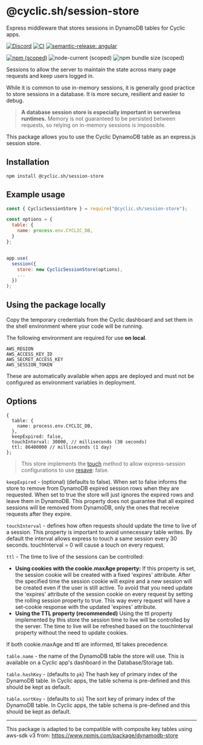 # @cyclic.sh/session-store

Express middleware that stores sessions in DynamoDB tables for Cyclic apps.

[![Discord](https://img.shields.io/discord/895292239633338380)](https://discord.cyclic.sh/support) [![CI](https://github.com/cyclic-software/session-store/actions/workflows/run_tests.yaml/badge.svg)](https://github.com/cyclic-software/session-store/actions/workflows/run_tests.yaml) [![semantic-release: angular](https://img.shields.io/badge/semantic--release-angular-e10079?logo=semantic-release)](https://github.com/semantic-release/semantic-release)

[![npm (scoped)](https://img.shields.io/npm/v/@cyclic.sh/session-store)](https://www.npmjs.com/package/@cyclic.sh/session-store) ![node-current (scoped)](https://img.shields.io/node/v/@cyclic.sh/session-store) ![npm bundle size (scoped)](https://img.shields.io/bundlephobia/minzip/@cyclic.sh/session-store)

Sessions to allow the server to maintain the state across many page requests and keep users logged in.

While it is common to use in-memory sessions, it is generally good practice to store sessions in a database. It is more secure, resilient and easier to debug. 

> **A database session store is especially important in serverless runtimes.** Memory is not guaranteed to be persisted between requests, so relying on in-memory sessions is impossible. 

This package allows you to use the Cyclic DynamoDB table as an express.js session store.

## Installation
`npm install @cyclic.sh/session-store`
## Example usage

```js
const { CyclicSessionStore } = require("@cyclic.sh/session-store");

const options = {
  table: {
    name: process.env.CYCLIC_DB,
  }
};


app.use(
  session({
    store: new CyclicSessionStore(options),
    ...
  })
);
```

## Using the package locally
Copy the temporary credentials from the Cyclic dashboard and set them in the shell environment where your code will be running.

The following environment are required for use **on local**. 
```
AWS_REGION
AWS_ACCESS_KEY_ID
AWS_SECRET_ACCESS_KEY
AWS_SESSION_TOKEN
```
These are automatically available when apps are deployed and must not be configured as environment variables in deployment.



## Options

```
{
  table: {
    name: process.env.CYCLIC_DB,
  },
  keepExpired: false, 
  touchInterval: 30000, // milliseconds (30 seconds)
  ttl: 86400000 // milliseconds (1 day)
};
```
> This store implements the [touch](https://github.com/expressjs/session#storetouchsid-session-callback) method to allow express-session configurations to use [resave](https://github.com/expressjs/session#resave): false.

`keepExpired` - (optional) (defaults to false). When set to false informs the store to remove from DynamoDB expired session rows when they are requested. When set to true the store will just ignores the expired rows and leave them in DynamoDB. This property does not guarantee that all expired sessions will be removed from DynamoDB, only the ones that receive requests after they expire.

`touchInterval` - defines how often requests should update the time to live of a session. This property is important to avoid unnecessary table writes. By default the interval allows express to touch a same session every 30 seconds. touchInterval = 0 will cause a touch on every request.

`ttl` - The time to live of the sessions can be controlled:
- **Using cookies with the cookie.maxAge property:**
If this property is set, the session cookie will be created with a fixed 'expires' attribute. After the specified time the session cookie will expire and a new session will be created even if the user is still active. To avoid that you need update the 'expires' attribute of the session cookie on every request by setting the rolling session property to true. This way every request will have a set-cookie response with the updated 'expires' attribute.
- **Using the TTL property (recommended)**
Using the ttl property implemented by this store the session time to live will be controlled by the server. The time to live will be refreshed based on the touchInterval property without the need to update cookies.

If both cookie.maxAge and ttl are informed, ttl takes precedence.

`table.name` - the name of the DynamoDB table the store will use. This is available on a Cyclic app's dashboard in the Database/Storage tab.

`table.hashKey` - (defaults to `pk`) The hash key of primary index of the DynamoDB table. In Cyclic apps, the table schema is pre-defined and this should be kept as default. 

`table.sortKey` - (defaults to `sk`) The sort key of primary index of the DynamoDB table. In Cyclic apps, the table schema is pre-defined and this should be kept as default. 

--------------
This package is adapted to be compatible with composite key tables using aws-sdk v3 from: https://www.npmjs.com/package/dynamodb-store
